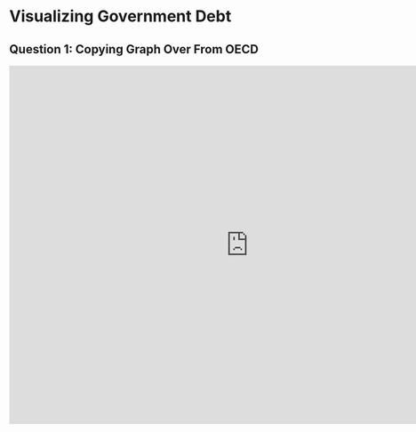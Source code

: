 # Visualizing Government Debt
## Question 1: Copying Graph Over From OECD

<iframe src="https://data.oecd.org/chart/7bic" width="860" height="645" style="border: 0" mozallowfullscreen="true" webkitallowfullscreen="true" allowfullscreen="true"><a href="https://data.oecd.org/chart/7bic" target="_blank">OECD Chart: General government debt, Total, % of GDP, Annual, 2021</a></iframe>
